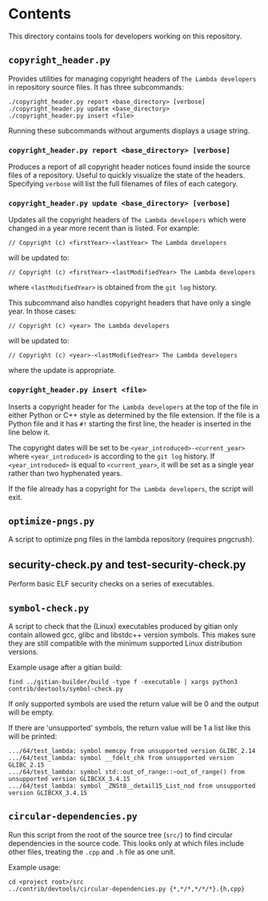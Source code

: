 # Contents

This directory contains tools for developers working on this repository.

## `copyright_header.py`

Provides utilities for managing copyright headers of `The Lambda developers`
in repository source files. It has three subcommands:

```
./copyright_header.py report <base_directory> [verbose]
./copyright_header.py update <base_directory>
./copyright_header.py insert <file>
```

Running these subcommands without arguments displays a usage string.

### `copyright_header.py report <base_directory> [verbose]`

Produces a report of all copyright header notices found inside the source files
of a repository. Useful to quickly visualize the state of the headers.
Specifying `verbose` will list the full filenames of files of each category.

### `copyright_header.py update <base_directory> [verbose]`

Updates all the copyright headers of `The Lambda developers` which were changed
in a year more recent than is listed. For example:

```
// Copyright (c) <firstYear>-<lastYear> The Lambda developers
```

will be updated to:

```
// Copyright (c) <firstYear>-<lastModifiedYear> The Lambda developers
```

where `<lastModifiedYear>` is obtained from the `git log` history.

This subcommand also handles copyright headers that have only a single year. In
those cases:

```
// Copyright (c) <year> The Lambda developers
```

will be updated to:

```
// Copyright (c) <year>-<lastModifiedYear> The Lambda developers
```

where the update is appropriate.

### `copyright_header.py insert <file>`

Inserts a copyright header for `The Lambda developers` at the top of the file
in either Python or C++ style as determined by the file extension. If the file
is a Python file and it has  `#!` starting the first line, the header is
inserted in the line below it.

The copyright dates will be set to be `<year_introduced>-<current_year>` where
`<year_introduced>` is according to the `git log` history. If
`<year_introduced>` is equal to `<current_year>`, it will be set as a single
year rather than two hyphenated years.

If the file already has a copyright for `The Lambda developers`, the script
will exit.

## `optimize-pngs.py`

A script to optimize png files in the lambda
repository (requires pngcrush).

## security-check.py and test-security-check.py

Perform basic ELF security checks on a series of executables.

## `symbol-check.py`

A script to check that the (Linux) executables produced by gitian only contain
allowed gcc, glibc and libstdc++ version symbols. This makes sure they are
still compatible with the minimum supported Linux distribution versions.

Example usage after a gitian build:

```
find ../gitian-builder/build -type f -executable | xargs python3 contrib/devtools/symbol-check.py
```

If only supported symbols are used the return value will be 0 and the output will be empty.

If there are 'unsupported' symbols, the return value will be 1 a list like this will be printed:

```
.../64/test_lambda: symbol memcpy from unsupported version GLIBC_2.14
.../64/test_lambda: symbol __fdelt_chk from unsupported version GLIBC_2.15
.../64/test_lambda: symbol std::out_of_range::~out_of_range() from unsupported version GLIBCXX_3.4.15
.../64/test_lambda: symbol _ZNSt8__detail15_List_nod from unsupported version GLIBCXX_3.4.15
```

## `circular-dependencies.py`

Run this script from the root of the source tree (`src/`) to find circular dependencies in the source code.
This looks only at which files include other files, treating the `.cpp` and `.h` file as one unit.

Example usage:

```
cd <project root>/src
../contrib/devtools/circular-dependencies.py {*,*/*,*/*/*}.{h,cpp}
```
